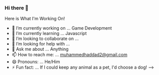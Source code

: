 ### Hi there 👋

Here is What I'm Working On!

- 🔭 I’m currently working on ... Game Development
- 🌱 I’m currently learning ... Javascript
- 👯 I’m looking to collaborate on ... 
- 🤔 I’m looking for help with ...
- 💬 Ask me about ... Anything
- 📫 How to reach me: ... muhammedhaddad2@gmail.com
- 😄 Pronouns: ... He/Him
- ⚡ Fun fact: ... If I could keep any animal as a pet, I'd choose a dog!
-->
